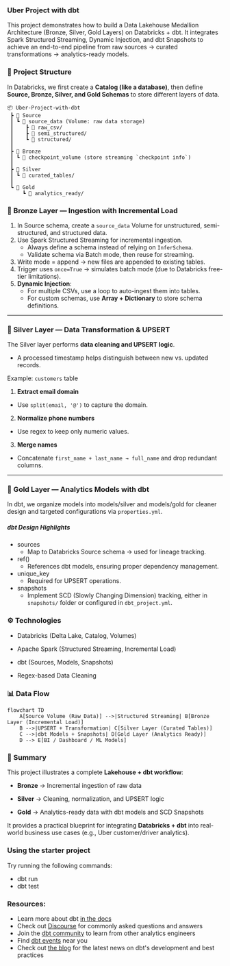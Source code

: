 ### Uber Project with dbt

This project demonstrates how to build a Data Lakehouse Medallion Architecture (Bronze, Silver, Gold Layers) on Databricks + dbt. It integrates Spark Structured Streaming, Dynamic Injection, and dbt Snapshots to achieve an end-to-end pipeline from raw sources → curated transformations → analytics-ready models.

### 📂 Project Structure

In Databricks, we first create a **Catalog (like a database)**, then define **Source, Bronze, Silver, and Gold Schemas** to store different layers of data.

```pgsql
📦 Uber-Project-with-dbt
 ┣ 📂 Source
 ┃ ┗ 📂 source_data (Volume: raw data storage)
 ┃    ┣ 📂 raw_csv/
 ┃    ┣ 📂 semi_structured/
 ┃    ┗ 📂 structured/
 ┃
 ┣ 📂 Bronze
 ┃ ┗ 📂 checkpoint_volume (store streaming `checkpoint info`)
 ┃
 ┣ 📂 Silver
 ┃ ┗ 📂 curated_tables/
 ┃
 ┗ 📂 Gold
     ┗ 📂 analytics_ready/

```

### 🥉 Bronze Layer — Ingestion with Incremental Load

1. In Source schema, create a `source_data` Volume for unstructured, semi-structured, and structured data.
2. Use Spark Structured Streaming for incremental ingestion.
   * Always define a schema instead of relying on `InferSchema`.
   * Validate schema via Batch mode, then reuse for streaming.
3. Write mode = append → new files are appended to existing tables.
4. Trigger uses `once=True` → simulates batch mode (due to Databricks free-tier limitations).
5. **Dynamic Injection**:
   * For multiple CSVs, use a loop to auto-ingest them into tables.
   * For custom schemas, use **Array + Dictionary** to store schema definitions.

--- 
### 🥈 Silver Layer — Data Transformation & UPSERT

The Silver layer performs **data cleaning and UPSERT logic**.
* A processed timestamp helps distinguish between new vs. updated records.

Example: `customers` table

1. **Extract email domain**
  * Use `split(email, '@')` to capture the domain.
2. **Normalize phone numbers**
  * Use regex to keep only numeric values.
3. **Merge names**  
  * Concatenate `first_name + last_name → full_name` and drop redundant columns.

---

### 🥇 Gold Layer — Analytics Models with dbt

In dbt, we organize models into models/silver and models/gold for cleaner design and targeted configurations via `properties.yml`.

##### dbt Design Highlights

* sources
  * Map to Databricks Source schema → used for lineage tracking.
* ref()
  * References dbt models, ensuring proper dependency management.
* unique_key
  * Required for UPSERT operations.
* snapshots
  * Implement SCD (Slowly Changing Dimension) tracking, either in `snapshots/` folder or configured in `dbt_project.yml`.

### ⚙️ Technologies

* Databricks (Delta Lake, Catalog, Volumes)

* Apache Spark (Structured Streaming, Incremental Load)

* dbt (Sources, Models, Snapshots)

* Regex-based Data Cleaning

### 📊 Data Flow
```mermaid
flowchart TD
    A[Source Volume (Raw Data)] -->|Structured Streaming| B[Bronze Layer (Incremental Load)]
    B -->|UPSERT + Transformation| C[Silver Layer (Curated Tables)]
    C -->|dbt Models + Snapshots| D[Gold Layer (Analytics Ready)]
    D --> E[BI / Dashboard / ML Models]
```

### 📝 Summary

This project illustrates a complete **Lakehouse + dbt workflow**:
* **Bronze** → Incremental ingestion of raw data

* **Silver** → Cleaning, normalization, and UPSERT logic

* **Gold** → Analytics-ready data with dbt models and SCD Snapshots

It provides a practical blueprint for integrating **Databricks + dbt** into real-world business use cases (e.g., Uber customer/driver analytics).

### Using the starter project

Try running the following commands:
- dbt run
- dbt test


### Resources:
- Learn more about dbt [in the docs](https://docs.getdbt.com/docs/introduction)
- Check out [Discourse](https://discourse.getdbt.com/) for commonly asked questions and answers
- Join the [dbt community](https://getdbt.com/community) to learn from other analytics engineers
- Find [dbt events](https://events.getdbt.com) near you
- Check out [the blog](https://blog.getdbt.com/) for the latest news on dbt's development and best practices
